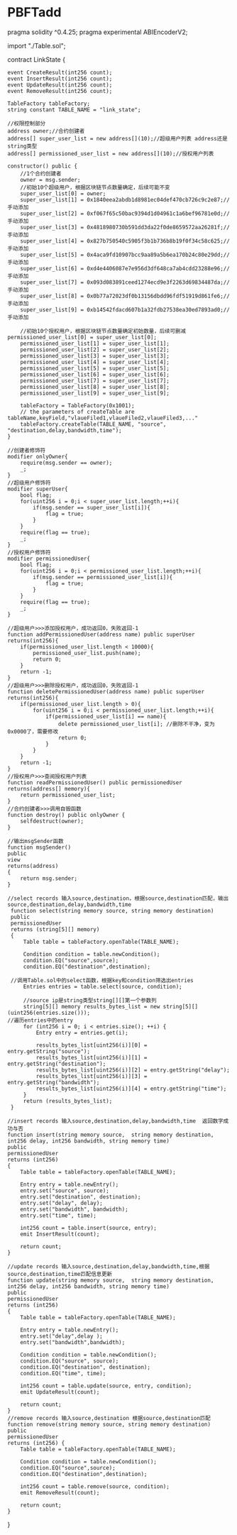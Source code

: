 # PBFTadd
pragma solidity ^0.4.25;
pragma experimental ABIEncoderV2;

import "./Table.sol";

contract LinkState {

    event CreateResult(int256 count);
    event InsertResult(int256 count);
    event UpdateResult(int256 count);
    event RemoveResult(int256 count);

    TableFactory tableFactory;
    string constant TABLE_NAME = "link_state";
    
    //权限控制部分
    address owner;//合约创建者    
    address[] super_user_list = new address[](10);//超级用户列表 address还是string类型
    address[] permissioned_user_list = new address[](10);//授权用户列表
    
    constructor() public {
    	//1个合约创建者
    	owner = msg.sender;
    	//初始10个超级用户，根据区块链节点数量确定，后续可能不变
    	super_user_list[0] = owner;
    	super_user_list[1] = 0x1840eea2abdb1d8981ec04def470cb726c9c2e87;//手动添加
    	super_user_list[2] = 0xf067f65c50bac9394d1d04961c1a6bef96781e0d;//手动添加
    	super_user_list[3] = 0x4818980730b591dd3da22f0de8659572aa26281f;//手动添加
    	super_user_list[4] = 0x827b750540c5905f3b1b736b8b19f0f34c58c625;//手动添加
    	super_user_list[5] = 0x4aca9fd10907bcc9aa89a5b6ea170b24c80e29dd;//手动添加
    	super_user_list[6] = 0xd4e4406087e7e956d3df648ca7ab4cdd23288e96;//手动添加
    	super_user_list[7] = 0x093d083891ceed1274ecd9e3f2263d69834487da;//手动添加
    	super_user_list[8] = 0x0b77a72023df0b13156dbdd96fdf51919d861fe6;//手动添加
    	super_user_list[9] = 0xb14542fdacd607b1a32fdb27538ea30ed7893ad0;//手动添加
    	
    	//初始10个授权用户，根据区块链节点数量确定初始数量，后续可删减
	permissioned_user_list[0] = super_user_list[0];
    	permissioned_user_list[1] = super_user_list[1];
    	permissioned_user_list[2] = super_user_list[2];
    	permissioned_user_list[3] = super_user_list[3];
    	permissioned_user_list[4] = super_user_list[4];
    	permissioned_user_list[5] = super_user_list[5];
    	permissioned_user_list[6] = super_user_list[6];
    	permissioned_user_list[7] = super_user_list[7];
    	permissioned_user_list[8] = super_user_list[8];
    	permissioned_user_list[9] = super_user_list[9];
    	
        tableFactory = TableFactory(0x1001); 
        // the parameters of createTable are tableName,keyField,"vlaueFiled1,vlaueFiled2,vlaueFiled3,..."
        tableFactory.createTable(TABLE_NAME, "source", "destination,delay,bandwidth,time");
    }
    
    //创建者修饰符
    modifier onlyOwner{
    	require(msg.sender == owner);
    	_;
    }
    //超级用户修饰符
    modifier superUser{
    	bool flag;
    	for(uint256 i = 0;i < super_user_list.length;++i){
    	    if(msg.sender == super_user_list[i]){
    	        flag = true;
    	    }
    	}
    	require(flag == true);
    	_;
    }
    //授权用户修饰符
    modifier permissionedUser{
        bool flag;
        for(uint256 i = 0;i < permissioned_user_list.length;++i){
    	    if(msg.sender == permissioned_user_list[i]){
    	        flag = true;
    	    }
    	}
    	require(flag == true);
    	_;
    }
    
    //超级用户>>>添加授权用户，成功返回0，失败返回-1
    function addPermissionedUser(address name) public superUser returns(int256){
    	if(permissioned_user_list.length < 10000){
    	    permissioned_user_list.push(name);
    	    return 0;
    	}
    	return -1;
    }
    //超级用户>>>删除授权用户，成功返回0，失败返回-1
    function deletePermissionedUser(address name) public superUser returns(int256){
    	if(permissioned_user_list.length > 0){
    	    for(uint256 i = 0;i < permissioned_user_list.length;++i){
    	    	if(permissioned_user_list[i] == name){
    	    	    delete permissioned_user_list[i]; //删除不干净，变为0x0000了，需要修改
    	    	    return 0;
    	    	}
    	    }
    	}	
    	return -1;
    }
    //授权用户>>>查阅授权用户列表
    function readPermissionedUser() public permissionedUser returns(address[] memory){
    	return permissioned_user_list;
    } 
    //合约创建者>>>调用自毁函数
    function destroy() public onlyOwner {
    	selfdestruct(owner);
    }
    
    //输出msgSender函数
    function msgSender() 
    public 
    view
    returns(address)
    {
    	return msg.sender;
    }
    
    //select records 输入source,destination，根据source,destination匹配，输出source,destination,delay,bandwidth,time
     function select(string memory source, string memory destination)
     public
     permissionedUser
     returns (string[5][] memory)
     {
         Table table = tableFactory.openTable(TABLE_NAME);
         
         Condition condition = table.newCondition();
         condition.EQ("source",source);
         condition.EQ("destination",destination);
	
	 //调用Table.sol中的select函数，根据key和condition筛选出entries
         Entries entries = table.select(source, condition);
        
         //source ip是string类型string[][]第一个参数列
         string[5][] memory results_bytes_list = new string[5][](uint256(entries.size()));
	//遍历entries中的entry
         for (int256 i = 0; i < entries.size(); ++i) {
             Entry entry = entries.get(i);
             	
             results_bytes_list[uint256(i)][0] = entry.getString("source");
             results_bytes_list[uint256(i)][1] = entry.getString("destination");
             results_bytes_list[uint256(i)][2] = entry.getString("delay");
             results_bytes_list[uint256(i)][3] = entry.getString("bandwidth");
             results_bytes_list[uint256(i)][4] = entry.getString("time");
         }
         return (results_bytes_list);
     }
    
    //insert records 输入source,destination,delay,bandwidth,time  返回数字成功与否
    function insert(string memory source,  string memory destination, int256 delay, int256 bandwidth, string memory time)
    public
    permissionedUser
    returns (int256)
    {
        Table table = tableFactory.openTable(TABLE_NAME);

        Entry entry = table.newEntry();
        entry.set("source", source);
        entry.set("destination", destination);
        entry.set("delay", delay);
        entry.set("bandwidth", bandwidth);
        entry.set("time", time);

        int256 count = table.insert(source, entry);
        emit InsertResult(count);

        return count;
    }
    
    //update records 输入source,destination,delay,bandwidth,time,根据source,destination,time匹配信息更新
    function update(string memory source,  string memory destination, int256 delay, int256 bandwidth, string memory time)
    public
    permissionedUser
    returns (int256)
    {
        Table table = tableFactory.openTable(TABLE_NAME);

        Entry entry = table.newEntry();
        entry.set("delay",delay );
        entry.set("bandwidth",bandwidth);

        Condition condition = table.newCondition();
        condition.EQ("source", source);
        condition.EQ("destination", destination);
        condition.EQ("time", time);

        int256 count = table.update(source, entry, condition);
        emit UpdateResult(count);

        return count;
    }
    //remove records 输入source,destination 根据source,destination匹配
    function remove(string memory source, string memory destination) 
    public 
    permissionedUser
    returns (int256) {
        Table table = tableFactory.openTable(TABLE_NAME);

        Condition condition = table.newCondition();
        condition.EQ("source",source);
        condition.EQ("destination",destination);

        int256 count = table.remove(source, condition);
        emit RemoveResult(count);

        return count;
    }
}
